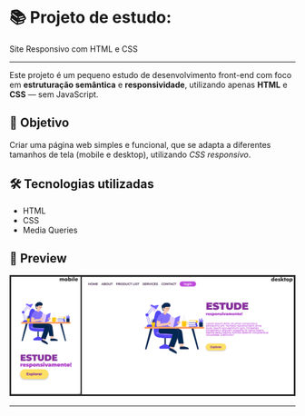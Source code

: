 <h1>📚 Projeto de estudo:</h1>
<p>Site Responsivo com HTML e CSS</p>

---

<p>Este projeto é um pequeno estudo de desenvolvimento front-end com foco em <strong>estruturação semântica</strong> e <strong>responsividade</strong>, utilizando apenas <strong>HTML</strong> e <strong>CSS</strong> — sem JavaScript.</p>

<h2>🎯 Objetivo</h2>
<p>Criar uma página web simples e funcional, que se adapta a diferentes tamanhos de tela (mobile e desktop), utilizando <i>CSS responsivo</i>.</p>

<h2>🛠️ Tecnologias utilizadas</h2>
<ul>
  <li>HTML</li>
  <li>CSS</li>
  <li>Media Queries</li>
</ul>

<h2>📸 Preview</h2>
<img src="https://github.com/Plab0m/Responsividade/blob/main/assets/responsividade%20apresenta%C3%A7%C3%A3o%20para%20github.jpg?raw=true" alt="Captura de tela do site responsivo em versão mobile e desktop">

---

